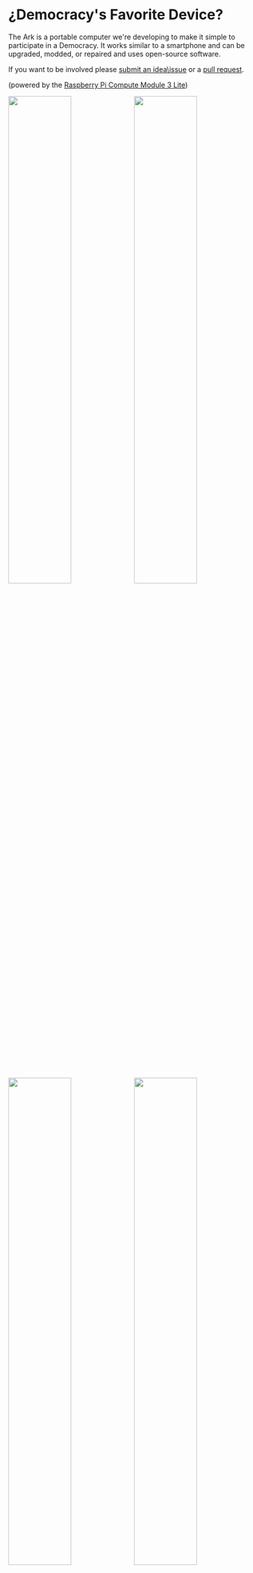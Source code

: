 # ¿Democracy's Favorite Device?

The Ark is a portable computer we're developing to make it simple to participate in a Democracy. 
  It works similar to a smartphone and can be upgraded, modded, or repaired and uses open-source software.


 If you want to be involved please [submit an idea\issue](https://github.com/thearkadia/The_Ark/issues) or a [pull request](https://github.com/thearkadia/The_Ark/pulls).

(powered by the [Raspberry Pi Compute Module 3 Lite](https://www.raspberrypi.org/products/compute-module-3-lite/))


 


<img src="https://github.com/thearkadia/The_Ark/blob/master/media/theark.jpg" width="50%" height="50%"><img src="https://github.com/thearkadia/The_Ark/blob/master/media/thearkback.JPG" width="50%" height="50%">

<img src="https://github.com/thearkadia/The_Ark/blob/master/media/thearkvid.gif" width="50%" height="50%"><img src="https://github.com/thearkadia/The_Ark/blob/master/media/Democracyappsubmit.gif" width="50%" height="50%">
(gif testing the pocket-home fork and a mockup of our democracy app)

